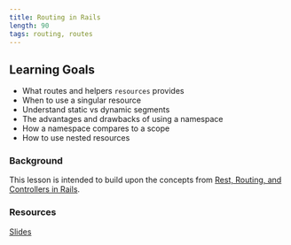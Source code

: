 ```yaml
---
title: Routing in Rails
length: 90
tags: routing, routes
---
```


## Learning Goals

* What routes and helpers `resources` provides
* When to use a singular resource
* Understand static vs dynamic segments
* The advantages and drawbacks of using a namespace
* How a namespace compares to a scope
* How to use nested resources

### Background
This lesson is intended to build upon the concepts from 
[Rest, Routing, and Controllers in Rails](https://github.com/turingschool/lesson_plans/blob/master/ruby_02-web_applications_with_ruby/rest_routing_and_controllers_in_rails.markdown).


### Resources

[Slides](https://www.dropbox.com/s/is9rijwt7tel25f/routing_in_rails.key?dl=0)
